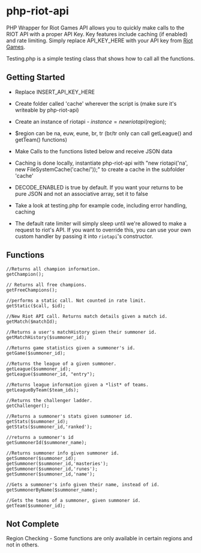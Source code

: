 php-riot-api
============

PHP Wrapper for Riot Games API allows you to quickly make calls to the RIOT API with a proper API Key. Key features include
caching (if enabled) and rate limiting.
Simply replace API_KEY_HERE with your API key from [Riot Games](http://developer.riotgames.com/sign-in?fhs=true).


Testing.php is a simple testing class that shows how to call all the functions.

Getting Started
------------

 - Replace INSERT_API_KEY_HERE
 - Create folder called 'cache' wherever the script is (make sure it's writeable by php-riot-api)
 - Create an instance of riotapi - $instance = new riotapi($region); 
 - $region can be na, euw, eune, br, tr (br/tr only can call getLeague() and getTeam() functions)
 - Make Calls to the functions listed below and receive JSON data
 - Caching is done locally, instantiate php-riot-api with "new riotapi('na', new FileSystemCache('cache/'));" to create a cache in the subfolder 'cache'
 - DECODE_ENABLED is true by default. If you want your returns to be pure JSON and not an associative array, set it to false 
 - Take a look at testing.php for example code, including error handling, caching

 - The default rate limiter will simply sleep until we're allowed to make a request to riot's API. If you want to override this, you can use your own custom
   handler by passing it into `riotapi`'s constructor.

Functions
------------

	//Returns all champion information.
	getChampion();

	// Returns all free champions.
	getFreeChampions();

	//performs a static call. Not counted in rate limit.
	getStatic($call, $id);

	//New Riot API call. Returns match details given a match id.
	getMatch($matchId);

	//Returns a user's matchHistory given their summoner id.
	getMatchHistory($summoner_id);

	//Returns game statistics given a summoner's id.
	getGame($summoner_id);

	//Returns the league of a given summoner.
	getLeague($summoner_id);
	getLeague($summoner_id, "entry");

	//Returns league information given a *list* of teams.
	getLeagueByTeam($team_ids);

	//Returns the challenger ladder.
	getChallenger();

	//Returns a summoner's stats given summoner id.
	getStats($summoner_id);
	getStats($summoner_id,'ranked');

	//returns a summoner's id
	getSummonerId($summoner_name);

	//Returns summoner info given summoner id.
	getSummoner($summoner_id);
	getSummoner($summoner_id,'masteries');
	getSummoner($summoner_id,'runes');
	getSummoner($summoner_id,'name');

	//Gets a summoner's info given their name, instead of id.
	getSummonerByName($summoner_name);

	//Gets the teams of a summoner, given summoner id.
	getTeam($summoner_id);

Not Complete
------------

Region Checking - Some functions are only available in certain regions and not in others.
